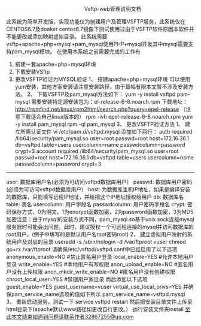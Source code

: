 
                                                      Vsftp-web管理说明文档
                                                      
此系统为简单开发版，实现功能仅为创建用户及管理VSFTP服务，此系统仅在CENTOS6.7及doaker centos6.7镜像下测试使用过由于VSFTP软件原因本软件并不能更改或添加映射虚拟目录。
此系统需要vsftp+apache+php+mysql+pam_mysql使用PHP+mysql开发其中mysql需要支持pam_mysql模块。
在使用本系统之前需要完成的工作有
1.	搭建一套apache+php+mysql环境
2.	下载安装VSftp
3.	更改VSFTP验证为MYSQL验证
1、	搭建apache+php+mysql环境 可以使用yum安装，其他方案安装请注意安装路径，由于篇幅有限本文暂不涉及安装方法。
2、	下载VSFTP及pam_mysql方法如下：
yum -y install vsftpd 
pam-mysql
需要安装特定源安装包为：el-release-6-8.noarch.rpm
下载地址：http://rpmfind.net/linux/rpm2html/search.php?query=epel-release （注意下载适合自己linux版本的）
rpm -ivh epel-release-6-8.noarch.rpm
yum -y install pam_mysql
rpm -ql pam_mysql
3、	更改VSFTP验证方法
1、	建立所需认证文件
vi /etc/pam.d/vsftpd.mysql
添加如下两行：
auth required /lib64/security/pam_mysql.so user=root passwd=root host=172.16.36.1 db=vsftpd table=users usercolumn=name passwdcolumn=password crypt=3
account required /lib64/security/pam_mysql.so user=root passwd=root host=172.16.36.1 db=vsftpd table=users usercolumn=name passwdcolumn=password crypt=3
-----------------------------------------------------------------------------------------------------------------------------
user: 数据库用户名(必须为可访问vsftpd数据库用户）
passwd: 数据库用户密码(必须为可访问vsftpd数据库用户）
host: 为数据库主机IP地址，如果是编译安装的数据库，只能填写远程IP地址，并给把这个IP地址授权给用户
db: 数据库名
table: 表名
usercolumn: 用户字段名
passwdcolumn: 用户密码字段名
crypt: 密码保存方式，0为明文，1为encrypt函数加密，2为password函数加密，3为MD5加密注意：由于mysql的安装方式不同，pam_mysql.so基于unix sock连接mysql服务器时可能会出问题，此时，建议授权一个可远程连接的mysql并访问数据库的root用户。(例子中填写的是默认用户名root密码root)
2、	建立虚拟用户映射的系统用户及对应的目录
useradd -s /sbin/nologin -d /var/ftproot vuser
chmod go+rx /var/ftproot
请确保/etc/vsftpd/vsftpd.conf中已经启用了以下选项
anonymous_enable=NO   #禁止匿名用户登录
local_enable=YES      #允许本地用户登录
write_enable=YES      #本地用户有写权限
anon_upload_enable=NO #匿名用户没有上传权限
anon_mkdir_write_enable=NO #匿名用户没有创建权限
chroot_local_user=YES #禁锢用户家目录
而后添加以下选项
guest_enable=YES
guest_username=vuser
virtual_use_local_privs=YES
并确保pam_service_name选项的值如下所示
pam_service_name=vsftpd.mysql
3、	重新启动服务，测试一下
service vsftpd restart
然后把安装目录文件上传至html目录下(apache默认www路径如更改自行更改。）
运行安装文件夹install
至此本文结束如遇到问题请联系作者32867255@qq.com
